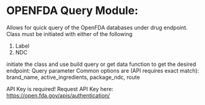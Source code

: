 # OPENFDA Query Module:

Allows for quick query of the OpenFDA databases under drug endpoint. Class must be initiated with either of the following
1. Label
2. NDC

initiate the class and use build query or get data function to get the desired endpoint:
    Query parameter Common options are (API requires exact match):
        brand_name, active_ingredients, package_ndc, route

API Key is required!
    Request API Key here: https://open.fda.gov/apis/authentication/


